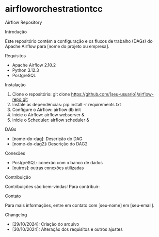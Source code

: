 # airfloworchestrationtcc

Airflow Repository

Introdução

Este repositório contém a configuração e os fluxos de trabalho (DAGs) do Apache Airflow para [nome do projeto ou empresa].

Requisitos

- Apache Airflow 2.10.2
- Python 3.12.3
- PostgreSQL

Instalação

1. Clone o repositório: git clone https://github.com/[seu-usuario]/airflow-repo.git
2. Instale as dependências: pip install -r requirements.txt
3. Configure o Airflow: airflow db init
4. Inicie o Airflow: airflow webserver &
5. Inicie o Scheduler: airflow scheduler &

DAGs

- [nome-do-dag]: Descrição do DAG
- [nome-do-dag2]: Descrição do DAG2

Conexões

- PostgreSQL: conexão com o banco de dados
- [outros]: outras conexões utilizadas

Contribuição

Contribuições são bem-vindas! Para contribuir:

Contato

Para mais informações, entre em contato com [seu-nome] em [seu-email].

Changelog

- [29/10/2024]: Criação do arquivo
- [30/10/2024]: Alteração dos requisitos e outros ajustes
